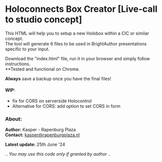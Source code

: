 # Holoconnects Box Creator [Live-call to studio concept]

This HTML will help you to setup a new Holobox within a CIC or similar concept.<br> 
The tool will generate 6 files to be used in BrightAuthor presentations specific to your input.<br>

Download the "index.html" file, run it in your browser and simply follow instructions.<br>
**Tested and functional on Chrome.

**Always** save a backup once you have the final files!<br>

#### WIP:
- fix for CORS on serverside Holocontrol
- Alternative for CORS: add option to set CORS in form


### About:
**Author:** Kasper - Rapenburg Plaza<br>
**Contact:** kasper@rapenburgplaza.nl<br>

**Latest update:** 25th June '24<br>

.. *You may use this code only if granted by author* .. 


